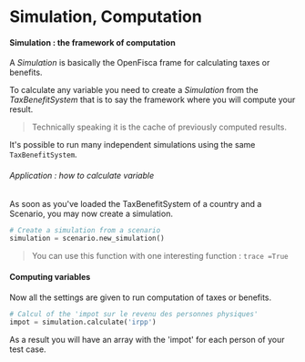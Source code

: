 # Simulation, Computation

#### Simulation : the framework of computation
A *Simulation* is basically the OpenFisca frame for calculating taxes or benefits.

To calculate any variable you need to create a *Simulation* from the *TaxBenefitSystem* that is to say the framework where you will compute your result.

> Technically speaking it is the cache of previously computed results.

It's possible to run many independent simulations using the same `TaxBenefitSystem`.

###### Application : how to calculate variable

As soon as you've loaded the TaxBenefitSystem of a country and a Scenario, you may now create a simulation.

```python
# Create a simulation from a scenario
simulation = scenario.new_simulation()
```

> You can use this function with one interesting function : ```trace =True```

#### Computing variables

Now all the settings are given to run computation of taxes or benefits.

```python
# Calcul of the 'impot sur le revenu des personnes physiques'
impot = simulation.calculate('irpp')
```

As a result you will have an array with the 'impot' for each person of your test case.
